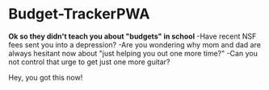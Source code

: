 # Budget-TrackerPWA

**Ok so they didn't teach you about "budgets" in school**
-Have recent NSF fees sent you into a depression?
-Are you wondering why mom and dad are always hesitant now about "just helping you out one more time?"
-Can you not control that urge to get just one more guitar?

Hey, you got this now! 

